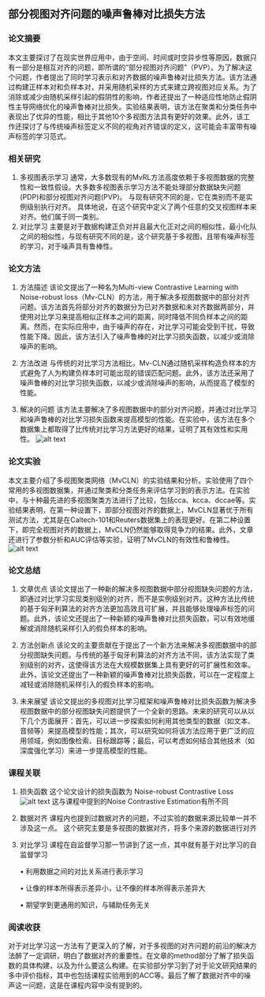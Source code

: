 ## 部分视图对齐问题的噪声鲁棒对比损失方法
### 论文摘要
本文主要探讨了在现实世界应用中，由于空间、时间或时空异步性等原因，数据只有一部分是相互对齐的问题，即所谓的“部分视图对齐问题”（PVP）。为了解决这个问题，作者提出了同时学习表示和对齐数据的噪声鲁棒对比损失方法。该方法通过构建正样本对和负样本对，并采用随机采样的方式来建立跨视图对应关系。为了消除或减少由随机采样引起的假阴性的影响，作者还提出了一种适应性地防止假阴性主导网络优化的噪声鲁棒对比损失。实验结果表明，该方法在聚类和分类任务中表现出了优异的性能，相比于其他10个多视图方法具有更好的效果。此外，该工作还探讨了与传统噪声标签定义不同的视角对齐错误的定义，这可能会丰富带有噪声标签的学习范式。
### 相关研究
1. 多视图表示学习
通常，大多数现有的MvRL方法高度依赖于多视图数据的完整性和一致性假设。大多数多视图表示学习方法不能处理部分数据缺失问题(PDP)和部分视图对齐问题(PVP)。
与现有研究不同的是，它在类别而不是实例级别执行对齐。
具体地说，在这个研究中定义了两个任意的交叉视图样本来对齐。他们属于同一类别。
1. 对比学习
主要是对于数据构建正负对并且最大化正对之间的相似性，最小化队之间的相似性，与现有研究不同的是，这个研究基于多视图，且带有噪声标签的学习，对于噪声具有鲁棒性。

### 论文方法
1. 方法描述
该论文提出了一种名为Multi-view Contrastive Learning with Noise-robust loss（Mv-CLN）的方法，用于解决多视图数据中的部分对齐问题。该方法首先将部分对齐的数据分为已对齐数据和未对齐数据两部分，并使用对比学习来提高相似正样本之间的距离，同时降低不同负样本之间的距离。然而，在实际应用中，由于噪声的存在，对比学习可能会受到干扰，导致性能下降。因此，该方法引入了噪声鲁棒的对比学习损失函数，以减少或消除噪声的影响。

2. 方法改进
与传统的对比学习方法相比，Mv-CLN通过随机采样构造负样本的方式避免了人为构建负样本时可能出现的错误匹配问题。此外，该方法还采用了噪声鲁棒的对比学习损失函数，以减少或消除噪声的影响，从而提高了模型的性能。

3. 解决的问题
该方法主要解决了多视图数据中的部分对齐问题，并通过对比学习和噪声鲁棒的对比学习损失函数来提高模型的性能。在实验中，该方法在多个数据集上都取得了比传统对比学习方法更好的结果，证明了其有效性和实用性。
![alt text](image.png)

### 论文实验
本文主要介绍了多视图聚类网络（MvCLN）的实验结果和分析。实验使用了四个常用的多视图数据集，并通过聚类和分类任务来评估学习到的表示方法。在实验中，与十种最先进的多视图聚类方法进行了比较，包括cca、kcca、dccae等。实验结果表明，在第一种设置下，即部分视图对齐的数据上，MvCLN显著优于所有测试方法，尤其是在Caltech-101和Reuters数据集上的表现更好。在第二种设置下，即完全视图对齐的数据上，MvCLN仍然能够取得竞争力的结果。此外，文章还进行了参数分析和AUC评估等实验，证明了MvCLN的有效性和鲁棒性。
![alt text](image-1.png)

### 论文总结
1. 文章优点
该论文提出了一种新的解决多视图数据中部分视图缺失问题的方法，即通过对比学习实现类别级别的对齐，而不是实例级别对齐。这种方法比传统的基于匈牙利算法的对齐方法更加高效且可扩展，并且能够处理噪声标签的问题。此外，该论文还提出了一种新颖的噪声鲁棒对比损失函数，可以有效地缓解或消除随机采样引入的假负样本的影响。


1. 方法创新点
该论文的主要贡献在于提出了一个新方法来解决多视图数据中的部分视图缺失问题。与传统的基于匈牙利算法的对齐方法不同，该方法实现了类别级别的对齐，这使得该方法在大规模数据集上具有更好的可扩展性和效率。此外，该论文还提出了一种新颖的噪声鲁棒对比损失函数，可以在一定程度上减轻或消除随机采样引入的假负样本的影响。

1. 未来展望
该论文提出的多视图对比学习框架和噪声鲁棒对比损失函数为解决多视图数据中的部分视图缺失问题提供了一个全新的思路。未来的研究可以从以下几个方面展开：首先，可以进一步探索如何利用其他类型的数据（如文本、音频等）来提高模型的性能；其次，可以研究如何将该方法应用于更广泛的应用领域，例如图像检索、目标跟踪等；最后，可以考虑如何结合其他技术（如深度强化学习）来进一步提高模型的性能。

### 课程关联
1. 损失函数
这个论文设计的损失函数为 Noise-robust Contrastive Loss![alt text](image-2.png)
这与课程中提到的Noise Contrastive Estimation有所不同
2. 数据对齐
课程内也提到过数据对齐的问题，不过实验的数据来源比较单一并不涉及这一点。
这个研究主要是多视图的数据对齐，将多个来源的数据进行对齐
3. 对比学习
课程在自监督学习那一节讲到了这一点，其中就有基于对比学习的自监督学习

    • 利用数据之间的对比关系进行表示学习

    • 让像的样本所得表示差异小，让不像的样本所得表示差异大

    • 期望学到更通用的知识，与辅助任务无关

### 阅读收获
对于对比学习这一方法有了更深入的了解，对于多视图的对齐问题的前沿的解决方法醉了一定调研，明白了数据对齐的重要性。在文章的method部分了解了损失函数的具体构建，以及为什么要这么构建。在实验部分学习到了对于论文研究结果的多中评价指标，其中也包括课程实验用到的ACC等。最后了解了数据对齐中的噪声这一问题，这是在课程内容中没有提到的。
